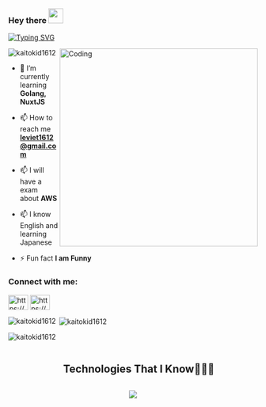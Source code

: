 ### Hey there <img src="https://media.giphy.com/media/hvRJCLFzcasrR4ia7z/giphy.gif" width="30px">

<a href="https://git.io/typing-svg"><img src="https://readme-typing-svg.demolab.com?font=Fira+Code&pause=1000&random=false&width=435&lines=WELLCOME+TO+MY+GITHUB+PROFILE;I'M+LE+VIET+VIET+(KAITOKID);I'M+FULLSTACK+DEVELOPER" alt="Typing SVG" /></a>
<br>

<img align="right" alt="Coding" width="400" src="https://cdn.dribbble.com/users/1162077/screenshots/3848914/programmer.gif">

<p align="left"> <img src="https://komarev.com/ghpvc/?username=kaitokid1612&label=Profile%20views&color=0e75b6&style=flat" alt="kaitokid1612" /> </p>

- 🌱 I’m currently learning **Golang, NuxtJS**

- 📫 How to reach me **leviet1612@gmail.com**

- 📫 I will have a exam about **AWS** 

- 📫 I know English and learning Japanese

- ⚡ Fun fact **I am Funny**

<h3 align="left">Connect with me:</h3>
<p align="left">
<a href="https://linkedin.com/in/https://www.linkedin.com/" target="blank"><img align="center" src="https://raw.githubusercontent.com/rahuldkjain/github-profile-readme-generator/master/src/images/icons/Social/linked-in-alt.svg" alt="https://www.linkedin.com/" height="30" width="40" /></a>
<a href="https://fb.com/https://www.facebook.com/so.lucky161212" target="blank"><img align="center" src="https://raw.githubusercontent.com/rahuldkjain/github-profile-readme-generator/master/src/images/icons/Social/facebook.svg" alt="https://www.facebook.com/so.lucky161212" height="30" width="40" /></a>
</p>

<p><img align="left" src="https://github-readme-stats.vercel.app/api/top-langs?username=kaitokid1612&show_icons=true&locale=en&layout=compact" alt="kaitokid1612" /></p>

<p>&nbsp;<img align="center" src="https://github-readme-stats.vercel.app/api?username=kaitokid1612&show_icons=true&locale=en" alt="kaitokid1612" /></p>

<p><img align="center" src="https://github-readme-streak-stats.herokuapp.com/?user=kaitokid1612&" alt="kaitokid1612" /></p>

<!--h1 without bottom border-->
<div id="user-content-toc">
  <ul align="center">
    <summary><h2 style="display: inline-block">Technologies That I Know👨🏻‍💻</h2></summary>
  </ul>
</div>
<!--tech stack icons-->
<p align="center">
  <a href="https://skillicons.dev">
    <img src="https://skillicons.dev/icons?i=html,css,tailwind,js,ts,vuejs,react,nuxtjs,nextjs,nodejs,nestjs,go,php,laravel,postgres,mysql,mongodb,firebase,redis,figma,postman,git,github,vscode,docker,kubernetes,kafka,aws,linux,nginx,&perline=14" />
  </a>
</p>
